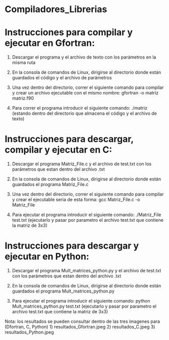# Compiladores_Librerias
# Instrucciones para compilar y ejecutar en Gfortran:

1) Descargar el programa y el archivo de texto con los parámetros en la misma ruta

2) En la consola de comandos de Linux, dirigirse al directorio donde están guardados el código y el archivo de parámetros

3) Una vez dentro del directorio, correr el siguiente comando para compilar y crear un archivo ejecutable con el mismo 
nombre: gfortran -o matriz matriz.f90

4) Para correr el programa introducir el siguiente comando: ./matriz (estando dentro del directorio que almacena
el código y el archivo de texto)

# Instrucciones para descargar, compilar y ejecutar en C:

1) Descargar el programa Matriz_File.c y el archivo de test.txt con los parámetros que estan dentro del archivo .txt

2) En la consola de comandos de Linux, dirigirse al directorio donde están guardados el programa Matriz_File.c

3) Una vez dentro del directorio, correr el siguiente comando para compilar y crear el ejecutable seria de esta forma: gcc Matriz_File.c -o Matriz_File

4) Para ejecutar el programa introducir el siguiente comando: ./Matriz_File test.txt (ejecutarlo y pasar por parametro el archivo test.txt que contiene la matriz de 3x3)

# Instrucciones para descargar y ejecutar en Python:

1) Descargar el programa Mult_matrices_python.py y el archivo de test.txt con los parámetros que estan dentro del archivo .txt

2) En la consola de comandos de Linux, dirigirse al directorio donde están guardados el programa Mult_matrices_python.py

3) Para ejecutar el programa introducir el siguiente comando: python Mult_matrices_python.py test.txt (ejecutarlo y pasar por parametro el archivo test.txt que contiene la matriz de 3x3)

Nota: los resultados se pueden consultar dentro de las tres imagenes para (Dfortran, C, Python)
      1) resultados_Gfortran.jpeg
      2) resultados_C.jpeg
      3) resultados_Python.jpeg
